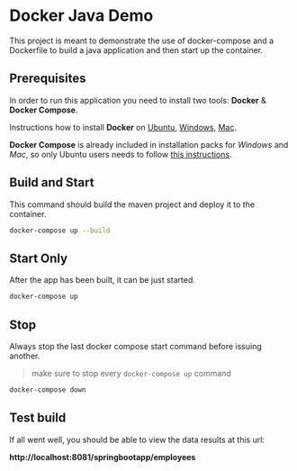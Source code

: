 # Docker Java Demo

This project is meant to demonstrate the use of docker-compose and a Dockerfile to build a java application and then start up the container.

## Prerequisites

In order to run this application you need to install two tools: **Docker** & **Docker Compose**.

Instructions how to install **Docker** on [Ubuntu](https://docs.docker.com/install/linux/docker-ce/ubuntu/), [Windows](https://docs.docker.com/docker-for-windows/install/), [Mac](https://docs.docker.com/docker-for-mac/install/).

**Docker Compose** is already included in installation packs for *Windows* and *Mac*, so only Ubuntu users needs to follow [this instructions](https://docs.docker.com/compose/install/).

## Build and Start

This command should build the maven project and deploy it to the container.

``` bash
docker-compose up --build
```

## Start Only

After the app has been built, it can be just started.

``` bash
docker-compose up
```

## Stop

Always stop the last docker compose start command before issuing another.

> make sure to stop every `docker-compose up` command

``` bash
docker-compose down
```

## Test build

If all went well, you should be able to view the data results at this url:

**http://localhost:8081/springbootapp/employees**
